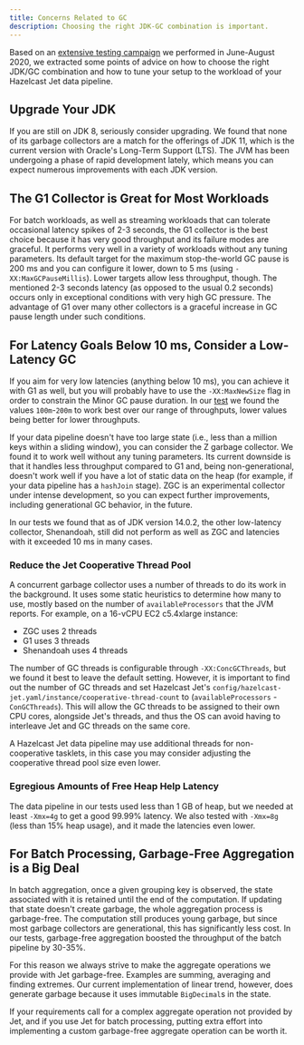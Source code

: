```yaml
---
title: Concerns Related to GC
description: Choosing the right JDK-GC combination is important.
---
```


Based on an [extensive testing
campaign](/blog/2020/06/09/jdk-gc-benchmarks-part1) we performed in
June-August 2020, we extracted some points of advice on how to choose
the right JDK/GC combination and how to tune your setup to the workload
of your Hazelcast Jet data pipeline.

## Upgrade Your JDK

If you are still on JDK 8, seriously consider upgrading. We found that
none of its garbage collectors are a match for the offerings of JDK 11,
which is the current version with Oracle's Long-Term Support (LTS). The
JVM has been undergoing a phase of rapid development lately, which means
you can expect numerous improvements with each JDK version.

## The G1 Collector is Great for Most Workloads

For batch workloads, as well as streaming workloads that can tolerate
occasional latency spikes of 2-3 seconds, the G1 collector is the best
choice because it has very good throughput and its failure modes are
graceful. It performs very well in a variety of workloads without any
tuning parameters. Its default target for the maximum stop-the-world GC
pause is 200 ms and you can configure it lower, down to 5 ms (using
`-XX:MaxGCPauseMillis`). Lower targets allow less throughput, though.
The mentioned 2-3 seconds latency (as opposed to the usual 0.2 seconds)
occurs only in exceptional conditions with very high GC pressure. The
advantage of G1 over many other collectors is a graceful increase in GC
pause length under such conditions.

## For Latency Goals Below 10 ms, Consider a Low-Latency GC

If you aim for very low latencies (anything below 10 ms), you can
achieve it with G1 as well, but you will probably have to use the
`-XX:MaxNewSize` flag in order to constrain the Minor GC pause duration.
In our [test](/blog/2020/08/05/gc-tuning-for-jet) we found the values
`100m`-`200m` to work best over our range of throughputs, lower values
being better for lower throughputs.

If your data pipeline doesn't have too large state (i.e., less than a
million keys within a sliding window), you can consider the Z garbage
collector. We found it to work well without any tuning parameters. Its
current downside is that it handles less throughput compared to G1 and,
being non-generational, doesn't work well if you have a lot of static
data on the heap (for example, if your data pipeline has a `hashJoin`
stage). ZGC is an experimental collector under intense development, so
you can expect further improvements, including generational GC behavior,
in the future.

In our tests we found that as of JDK version 14.0.2, the other
low-latency collector, Shenandoah, still did not perform as well as ZGC
and latencies with it exceeded 10 ms in many cases.

### Reduce the Jet Cooperative Thread Pool

A concurrent garbage collector uses a number of threads to do its work
in the background. It uses some static heuristics to determine how many
to use, mostly based on the number of `availableProcessors` that the JVM
reports. For example, on a 16-vCPU EC2 c5.4xlarge instance:

- ZGC uses 2 threads
- G1 uses 3 threads
- Shenandoah uses 4 threads

The number of GC threads is configurable through `-XX:ConcGCThreads`,
but we found it best to leave the default setting. However, it is
important to find out the number of GC threads and set Hazelcast Jet's
`config/hazelcast-jet.yaml/instance/cooperative-thread-count` to
(`availableProcessors` - `ConGCThreads`). This will allow the GC threads
to be assigned to their own CPU cores, alongside Jet's threads, and thus
the OS can avoid having to interleave Jet and GC threads on the same
core.

A Hazelcast Jet data pipeline may use additional threads for
non-cooperative tasklets, in this case you may consider adjusting the
cooperative thread pool size even lower.

### Egregious Amounts of Free Heap Help Latency

The data pipeline in our tests used less than 1 GB of heap, but we
needed at least `-Xmx=4g` to get a good 99.99% latency. We also tested
with `-Xmx=8g` (less than 15% heap usage), and it made the latencies
even lower.

## For Batch Processing, Garbage-Free Aggregation is a Big Deal

In batch aggregation, once a given grouping key is observed, the state
associated with it is retained until the end of the computation. If
updating that state doesn't create garbage, the whole aggregation
process is garbage-free. The computation still produces young garbage,
but since most garbage collectors are generational, this has
significantly less cost. In our tests, garbage-free aggregation boosted
the throughput of the batch pipeline by 30-35%.

For this reason we always strive to make the aggregate operations we
provide with Jet garbage-free. Examples are summing, averaging and
finding extremes. Our current implementation of linear trend, however,
does generate garbage because it uses immutable `BigDecimal`s in the
state.

If your requirements call for a complex aggregate operation not provided
by Jet, and if you use Jet for batch processing, putting extra effort
into implementing a custom garbage-free aggregate operation can be
worth it.
